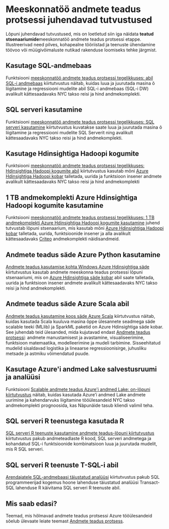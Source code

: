 <properties 
    pageTitle="Meeskonnatöö andmete teadus protsessi juhendavad tutvustused | Microsoft Azure'i" 
    description="Walkthoughs Kuva pilveteenuste ja kohapealne tööriistad ja teenuste ühendamine töövoo või müügivõimaluste nutikad rakenduse loomiseks tehke järgmist." 
    services="machine-learning" 
    documentationCenter="" 
    authors="bradsev"
    manager="jhubbard" 
    editor="cgronlun" />

<tags 
    ms.service="machine-learning" 
    ms.workload="data-services" 
    ms.tgt_pltfrm="na" 
    ms.devlang="na" 
    ms.topic="article" 
    ms.date="10/07/2016" 
    ms.author="bradsev" /> 


# <a name="team-data-science-process-walkthroughs"></a>Meeskonnatöö andmete teadus protsessi juhendavad tutvustused

Lõpuni juhendavad tutvustused, mis on loetletud siin iga näidata **teatud stsenaariumide**meeskonnatöö andmete teadus protsessi etappe. Illustreerivad need pilves, kohapealne tööriistad ja teenuste ühendamine töövoo või müügivõimaluste nutikad rakenduse loomiseks tehke järgmist.

## <a name="use-sql-data-warehouse"></a>Kasutage SQL-andmebaas
Funktsiooni [meeskonnatöö andmete teadus protsessi tegelikkuses: abil SQL-i andmebaas](machine-learning-data-science-process-sqldw-walkthrough.md) kiirtutvustus näitab, kuidas luua ja juurutada masina õ liigitamine ja regressiooni mudelite abil SQL-i andmebaas (SQL-i DW) avalikult kättesaadavaks NYC takso reisi ja hind andmekomplekti.

## <a name="use-sql-server"></a>SQL serveri kasutamine
Funktsiooni [meeskonnatöö andmete teadus protsessi tegelikkuses: SQL serveri kasutamine](machine-learning-data-science-process-sql-walkthrough.md) kiirtutvustus kuvatakse saate luua ja juurutada masina õ liigitamine ja regressiooni mudelite SQL Serverit ning avalikult kättesaadavaks NYC takso reisi ja hind andmekomplekti.


## <a name="use-hdinsight-hadoop-clusters"></a>Kasutage Hdinsightiga Hadoopi kogumite
Funktsiooni [meeskonnatöö andmete teadus protsessi tegelikkuses: Hdinsightiga Hadoopi kogumite abil](machine-learning-data-science-process-hive-walkthrough.md) kiirtutvustus kasutab mõni [Azure Hdinsightiga Hadoopi kobar](https://azure.microsoft.com/services/hdinsight/) talletada, uurida ja funktsioon insener andmete avalikult kättesaadavaks NYC takso reisi ja hind andmekomplekti


## <a name="use-azure-hdinsight-hadoop-clusters-on-a-1-tb-dataset"></a>1 TB andmekomplekti Azure Hdinsightiga Hadoopi kogumite kasutamine
Funktsiooni [meeskonnatöö andmete teadus protsessi tegelikkuses: 1 TB andmekomplekti Azure Hdinsightiga Hadoopi kogumite kasutamine](machine-learning-data-science-process-hive-criteo-walkthrough.md) juhend tutvustab lõpuni stsenaarium, mis kasutab mõni [Azure Hdinsightiga Hadoopi kobar](https://azure.microsoft.com/services/hdinsight/) talletada, uurida, funktsioonide insener ja alla avalikult kättesaadavaks [Criteo](http://labs.criteo.com/downloads/download-terabyte-click-logs/) andmekomplekti näidisandmeid.


## <a name="data-science-using-python-with-spark-on-azure"></a>Andmete teadus säde Azure Python kasutamine
[Andmete teadus kasutamise kohta Windows Azure Hdinsightiga säde](machine-learning-data-science-spark-overview.md) kiirtutvustus kasutab andmete meeskonna teadus protsessi lõpuni stsenaariumi, mis on [Azure Hdinsightiga säde kobar](https://azure.microsoft.com/services/hdinsight/) abil saate talletada, uurida ja funktsioon insener andmete avalikult kättesaadavaks NYC takso reisi ja hind andmekomplekti. 

## <a name="data-science-using-scala-with-spark-on-azure"></a>Andmete teadus säde Azure Scala abil
[Andmete teadus kasutamine koos säde Azure Scala](machine-learning-data-science-process-scala-walkthrough.md) kiirtutvustus näitab, kuidas kasutada Scala kuuluva masina õppe ülesannete seadmega säde scalable teeki (MLlib) ja SparkML paketid on Azure Hdinsightiga säde kobar. See juhendab teid ülesanded, mida kujutavad endast [Andmete teadus protsessi](http://aka.ms/datascienceprocess): andmete manustamisest ja avastamine, visualiseerimine, funktsioon matemaatika, modelleerimine ja mudeli tarbimine. Sisseehitatud mudelid sisaldavad logistika ja lineaarse regressioonisirge, juhusliku metsade ja astmiku võimendatud puude.


## <a name="use-azure-data-lake-storage-and-analytics"></a>Kasutage Azure'i andmed Lake salvestusruumi ja analüüsi
Funktsiooni [Scalable andmete teadus Azure'i andmed Lake: on-lõpuni kiirtutvustus](machine-learning-data-science-process-data-lake-walkthrough.md) näitab, kuidas kasutada Azure'i andmed Lake andmete uurimine ja kahendarvuks liigitamine tööülesandeid NYC takso andmekomplekti prognoosida, kas Näpunäide tasub kliendi valimil teha. 

## <a name="use-r-with-sql-server-r-services"></a>SQL serveri R teenustega kasutada R
[SQL serveri R teenuste kasutamine andmete teadus-lõpuni kiirtutvustus](https://msdn.microsoft.com/library/mt612857.aspx) kiirtutvustus pakub andmeteadlaste R kood, SQL serveri andmetega ja kohandatud SQL-i funktsioonide kombinatsioon luua ja juurutada mudelit, mis R SQL serveri.

## <a name="use-t-sql-with-sql-server-r-services"></a>SQL serveri R teenuste T-SQL-i abil
[Arendajatele SQL-andmebaasi täiustatud analüüsi](https://msdn.microsoft.com/library/mt683480.aspx) kiirtutvustus pakub SQL programmeerijad kogemus hoone lahenduse täiustatud analüüsi Transact-SQL lahenduse R käivitama SQL serveri R teenuste abil.

## <a name="whats-next"></a>Mis saab edasi?

Teemad, mis hõlmavad andmete teadus protsessi Azure tööülesandeid sõelub ülevaate leiate teemast [Andmete teadus protsess](http://aka.ms/datascienceprocess). 
